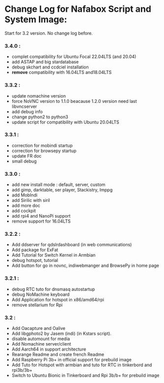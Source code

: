 # Change Log for Nafabox Script and System Image:

Start for 3.2 version. No change log before.
### 3.4.0 :
- complet compatibility for Ubuntu Focal 22.04LTS (and 20.04)
- add ASTAP and big stardatabase
- debug skchart and ccdciel installation
- __remove__ compatibility with 16.04LTS and18.04LTS

### 3.3.2 :
- update nomachine version
- force NoVNC version to 1.1.0 beacause 1.2.0 version need last libvncserver
- add debug info
- change python2 to python3
- update script for compatibility with Ubuntu 20.04LTS

### 3.3.1 :
- correction for mobindi startup
- correction for browsepy startup
- update FR doc
- small debug

### 3.3.0 :   
- add new install mode : default, server, custom
- add gimp, darktable, ser player, Stackistry, Imppg
- add MobIndi
- add Sirilic with siril
- add more doc
- add cockpit
- add rpi4 and NanoPi support
- remove support for 16.04LTS

### 3.2.2 :   
- Add ddserver for qdslrdashboard (in web communications)
- Add package for ExFat
- Add Tutorial for Switch Kernel in Armbian
- debug hotspot, tutorial
- Add button for go in novnc, indiwebmanger and BrowsePy in home page

### 3.2.1 :
- debug RTC tuto for dnsmasq autostartup
- debug NoMachine keyboard
- Add Application for hotspot in x86/amd64/rpi
- remove stellarium for Rpi

### 3.2 :
- Add Oacapture and Oalive
- Add libgphoto2 by Jasem (indi) (in Kstars script).
- disable automount for media
- Add Nomachine server/client
- Add Aarch64 in support architecture
- Rearange Readme and create french Readme
- Add Raspberry Pi 3b+ in official support for prebuild image
- Add Tuto for Hotspot with armbian and tuto for RTC in tinkerbord and rpi3b/3b+
- Switch to Ubuntu Bionic in Tinkerboard and Rpi 3b/b+ for prebuild image
